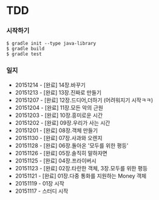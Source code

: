 # TDD

### 시작하기

```
$ gradle init --type java-library
$ gradle build
$ gradle test
```

### 일지
- 20151214 - [완료] 14장.바꾸기
- 20151213 - [완료] 13장.진짜로 만들기
- 20151207 - [완료] 12장.드디어,더하기 (어려워지기 시작ㅋㅋ)
- 20151204 - [완료] 11장.모든 악의 근원
- 20151203 - [완료] 10장.흥미로운 시간
- 20151202 - [완료] 09장.우리가 사는 시간
- 20151201 - [완료] 08장.객체 만들기
- 20151130 - [완료] 07장.사과와 오렌지
- 20151128 - [완료] 06장.돌아온 '모두를 위한 평등'
- 20151126 - [완료] 05장.솔직히 말하자면
- 20151125 - [완료] 04장.프라이버시
- 20151123 - [완료] 02장.타란한 객체, 3장.모두를 위한 평등
- 20151121 - [완료] 01장.다중 통화를 지원하는 Money 객체
- 20151119 - 01장 시작
- 20151117 - 스터디 시작

